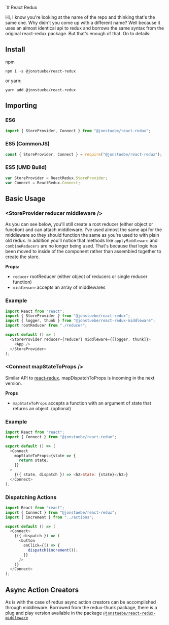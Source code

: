 `# React Redux

Hi, I know you're looking at the name of the repo and thinking that's the same one. Why didn't you come up with a different name? Well because it uses an almost identical api to redux and borrows the same syntax from the original react-redux package. But that's enough of that. On to details:

## Install

npm

```shell
npm i -s @jonstuebe/react-redux
```

or yarn:

```shell
yarn add @jonstuebe/react-redux
```

## Importing

### ES6

```javascript
import { StoreProvider, Connect } from "@jonstuebe/react-redux";
```

### ES5 (CommonJS)

```javascript
const { StoreProvider, Connect } = require("@jonstuebe/react-redux");
```

### ES5 (UMD Build)

```javascript
var StoreProvider = ReactRedux.StoreProvider;
var Connect = ReactRedux.Connect;
```

## Basic Usage

### \<StoreProvider reducer middleware />

As you can see below, you'll still create a root reducer (either object or function) and can attach middleware. I've used almost the same api for the middleware so they should function the same as you're used to with plain old redux. In addition you'll notice that methods like `applyMiddleware` and `combineReducers` are no longer being used. That's because that logic has been moved to inside of the component rather than assembled together to create the store.

**Props:**

* `reducer` rootReducer (either object of reducers or single reducer function)
* `middleware` accepts an array of middlewares

### Example

```javascript
import React from "react";
import { StoreProvider } from "@jonstuebe/react-redux";
import { logger, thunk } from "@jonstuebe/react-redux-middleware";
import rootReducer from "./reducer";

export default () => (
  <StoreProvider reducer={reducer} middleware={[logger, thunk]}>
    <App />
  </StoreProvider>
);
```

### \<Connect mapStateToProps />

Similar API to [react-redux](https://github.com/reactjs/react-redux). mapDispatchToProps is incoming in the next version.

**Props**

* `mapStateToProps` accepts a function with an argument of state that returns an object. (optional)

### Example

```javascript
import React from "react";
import { Connect } from "@jonstuebe/react-redux";

export default () => (
  <Connect
    mapStateToProps={state => {
      return state;
    }}
  >
    {({ state, dispatch }) => <h2>State: {state}</h2>}
  </Connect>
);
```

### Dispatching Actions

```javascript
import React from "react";
import { Connect } from "@jonstuebe/react-redux";
import { increment } from "../actions";

export default () => (
  <Connect>
    {({ dispatch }) => (
      <button
        onClick={() => {
          dispatch(increment());
        }}
      />
    )}
  </Connect>
);
```

## Async Action Creators

As is with the case of redux async action creators can be accomplished through middleware. Borrowed from the redux-thunk package, there is a plug and play version available in the package [`@jonstuebe/react-redux-middleware`](https://github.com/jonstuebe/react-redux/tree/master/packages/react-redux-middleware)
